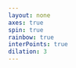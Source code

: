 ```yaml
---
layout: none
axes: true
spin: true
rainbow: true
interPoints: true
dilation: 3
---
```

<script src='{{ base.url }}/assets/js/three/build/three.js'></script>
<script src='{{ base.url }}/assets/js/three/modules/QuickHull.js'></script>
<script src='{{ base.url }}/assets/js/three/modules/geometries/ConvexGeometry.js'></script>
<script src='{{ base.url }}/assets/js/three/modules/controls/OrbitControls.js'></script>
<script src="https://cdnjs.cloudflare.com/ajax/libs/mathjs/5.6.0/math.js"></script>
<script src='polytopes/polytope.js'></script>
<style>
.polytope {
width: 100%;
height: 100%;
}
</style>
<div id='h1p' class='polytope'></div>
<script>
  function getRandomInt(min, max) {
    min = Math.ceil(min);
    max = Math.floor(max);
    return Math.floor(Math.random() * (max - min)) + min;
  }
  function randomCoord() {
    return Math.random()*2 - 1;
  }
  var rando = [];
  for (var i = 0; i < getRandomInt(4, 16); ++i) {
    rando.push(
      new THREE.Vector3(
        randomCoord(), randomCoord(), randomCoord()));
  }
  polytope( document.getElementById( 'h1p' ), rando, 3,
      {{ page.axes }}, {{ page.spin }}, {{ page.rainbow }},
      {{ page.interPoints }}, {{ page.dilation }});
</script>

